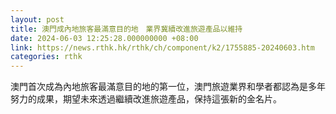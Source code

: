 ```yaml
---
layout: post
title: 澳門成內地旅客最滿意目的地　業界冀續改進旅遊產品以維持
date: 2024-06-03 12:25:28.000000000 +08:00
link: https://news.rthk.hk/rthk/ch/component/k2/1755885-20240603.htm
categories: rthk
---
```


澳門首次成為內地旅客最滿意目的地的第一位，澳門旅遊業界和學者都認為是多年努力的成果，期望未來透過繼續改進旅遊產品，保持這張新的金名片。

